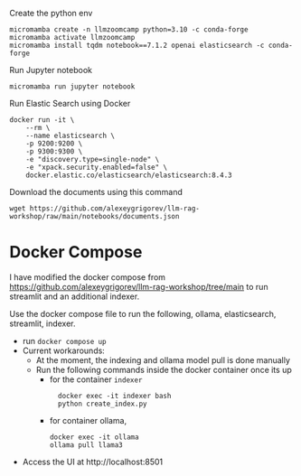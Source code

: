 

Create the python env
```
micromamba create -n llmzoomcamp python=3.10 -c conda-forge
micromamba activate llmzoomcamp
micromamba install tqdm notebook==7.1.2 openai elasticsearch -c conda-forge
```

Run Jupyter notebook
```
micromamba run jupyter notebook
```

Run Elastic Search using Docker
```
docker run -it \
    --rm \
    --name elasticsearch \
    -p 9200:9200 \
    -p 9300:9300 \
    -e "discovery.type=single-node" \
    -e "xpack.security.enabled=false" \
    docker.elastic.co/elasticsearch/elasticsearch:8.4.3
 ``` 


Download the documents using this command
```
wget https://github.com/alexeygrigorev/llm-rag-workshop/raw/main/notebooks/documents.json
```

# Docker Compose

I have modified the docker compose from https://github.com/alexeygrigorev/llm-rag-workshop/tree/main to run streamlit and an additional indexer.

Use the docker compose file to run the following, ollama, elasticsearch, streamlit, indexer.
- run `docker compose up`
- Current workarounds:
  - At the moment, the indexing and ollama model pull is done manually
  - Run the following commands inside the docker container once its up
    - for the container `indexer` 
        ```
          docker exec -it indexer bash
          python create_index.py
        ```
    - for container ollama, 
        ```
        docker exec -it ollama
        ollama pull llama3
        ```
- Access the UI at http://localhost:8501

